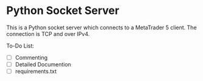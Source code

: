 # Python Socket Server #
This is a Python socket server which connects to a MetaTrader 5 client.
The connection is TCP and over IPv4.

To-Do List:
- [ ] Commenting
- [ ] Detailed Documention
- [ ] requirements.txt
